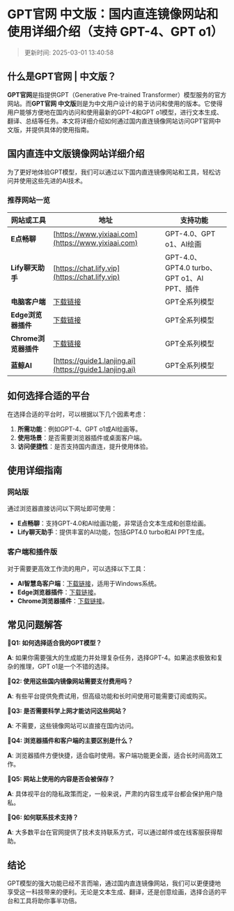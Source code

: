 # GPT官网 中文版：国内直连镜像网站和使用详细介绍（支持 GPT-4、GPT o1）

>更新时间: 2025-03-01 13:40:58

## 什么是GPT官网 | 中文版？

**GPT官网**是指提供GPT（Generative Pre-trained Transformer）模型服务的官方网站。而**GPT官网 中文版**则是为中文用户设计的易于访问和使用的版本。它使得用户能够方便地在国内访问和使用最新的GPT-4和GPT o1模型，进行文本生成、翻译、总结等任务。本文将详细介绍如何通过国内直连镜像网站访问GPT官网中文版，并提供具体的使用指南。

## 国内直连中文版镜像网站详细介绍

为了更好地体验GPT模型，我们可以通过以下国内直连镜像网站和工具，轻松访问并使用这些先进的AI技术。

### 推荐网站一览

| 网站或工具 | 地址 | 支持功能 |
| -------------- | -------------- | -------------- |
| **E点畅聊**  | [https://www.yixiaai.com](https://www.yixiaai.com)  | GPT-4.0、GPT o1、AI绘画 |
| **Lify聊天助手** | [https://chat.lify.vip](https://chat.lify.vip) | GPT-4.0、GPT4.0 turbo、GPT o1、AI PPT、插件 |
| **电脑客户端** | [下载链接](https://chatknow.lify.vip/software/AI%E6%99%BA%E6%85%A7%E5%B2%9B_1.0.0_x64_zh-CN.msi) | GPT全系列模型 |
| **Edge浏览器插件** | [下载链接](https://microsoftedge.microsoft.com/addons/detail/chatgpt%E4%B8%AD%E6%96%87%E7%89%88%EF%BC%88%E4%B8%AD%E6%96%87%E7%95%8C%E9%9D%A2%E3%80%81%E5%AF%B9%E8%AF%9D%E3%80%81%E5%86%99%E4%BD%9C%E3%80%81%E7%BB%98%E7%94%BB/lmlenkgcieicbnpobkhmpcgmamahahil) | GPT全系列模型 |
| **Chrome浏览器插件** | [下载链接](https://chromewebstore.google.com/detail/chatgpt%E4%B8%AD%E6%96%87%E7%89%88%EF%BC%88ai-%E6%99%BA%E6%85%A7%E5%B2%9B%EF%BC%89/jffjfhngfgcglmjjpakgekefpegmhkll?hl=zh-CN&utm_source=ext_sidebar) | GPT全系列模型 |
| **蓝鲸AI** | [https://guide1.lanjing.ai](https://guide1.lanjing.ai) | GPT全系列模型 |

## 如何选择合适的平台

在选择合适的平台时，可以根据以下几个因素考虑：

1. **所需功能**：例如GPT-4、GPT o1或AI绘画等。
2. **使用场景**：是否需要浏览器插件或桌面客户端。
3. **访问便捷性**：是否支持国内直连，提升使用体验。

## 使用详细指南

### 网站版

通过浏览器直接访问以下网址即可使用：

- **E点畅聊**：支持GPT-4.0和AI绘画功能，非常适合文本生成和创意绘画。
- **Lify聊天助手**：提供丰富的AI功能，包括GPT4.0 turbo和AI PPT生成。

### 客户端和插件版

对于需要更高效工作流的用户，可以选择以下工具：

- **AI智慧岛客户端**：[下载链接](https://chatknow.lify.vip/software/AI%E6%99%BA%E6%85%A7%E5%B2%9B_1.0.0_x64_zh-CN.msi)，适用于Windows系统。
- **Edge浏览器插件**：[下载链接](https://microsoftedge.microsoft.com/addons/detail/chatgpt%E4%B8%AD%E6%96%87%E7%89%88%EF%BC%88%E4%B8%AD%E6%96%87%E7%95%8C%E9%9D%A2%E3%80%81%E5%AF%B9%E8%AF%9D%E3%80%81%E5%86%99%E4%BD%9C%E3%80%81%E7%BB%98%E7%94%BB/lmlenkgcieicbnpobkhmpcgmamahahil)。
- **Chrome浏览器插件**：[下载链接](https://chromewebstore.google.com/detail/chatgpt%E4%B8%AD%E6%96%87%E7%89%88%EF%BC%88ai-%E6%99%BA%E6%85%A7%E5%B2%9B%EF%BC%89/jffjfhngfgcglmjjpakgekefpegmhkll?hl=zh-CN&utm_source=ext_sidebar)。

## 常见问题解答

🌟**Q1: 如何选择适合我的GPT模型？**

**A**: 如果你需要强大的生成能力并处理复杂任务，选择GPT-4。如果追求极致和复杂的推理，GPT o1是一个不错的选择。

🌟**Q2: 使用这些国内镜像网站需要支付费用吗？**

**A**: 有些平台提供免费试用，但高级功能和长时间使用可能需要订阅或购买。

🌟**Q3: 是否需要科学上网才能访问这些网站？**

**A**: 不需要，这些镜像网站可以直接在国内访问。

🌟**Q4: 浏览器插件和客户端的主要区别是什么？**

**A**: 浏览器插件方便快捷，适合临时使用。客户端功能更全面，适合长时间高效工作。

🌟**Q5: 网站上使用的内容是否会被保存？**

**A**: 具体视平台的隐私政策而定，一般来说，严肃的内容生成平台都会保护用户隐私。

🌟**Q6: 如何联系技术支持？**

**A**: 大多数平台在官网提供了技术支持联系方式，可以通过邮件或在线客服获得帮助。

## 结论

GPT模型的强大功能已经不言而喻，通过国内直连镜像网站，我们可以更便捷地享受这一科技带来的便利。无论是文本生成、翻译，还是创意绘画，选择合适的平台和工具将助你事半功倍。
